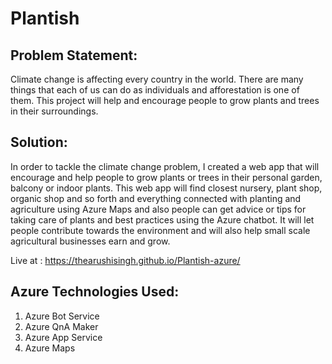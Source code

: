 # Plantish
## Problem Statement: 
Climate change is affecting every country in the world. There are many things that
each of us can do as individuals and afforestation is one of them. This project will help and encourage people to grow plants and trees in their surroundings. 
## Solution:
In order to tackle the climate change problem, I created a web app that will encourage and help people to grow plants or trees in their personal garden, balcony or indoor plants. This web app will find closest nursery, plant shop, organic shop and so forth and everything connected with planting and agriculture using Azure Maps and also people can get advice or tips for taking care of plants and best practices using the Azure chatbot. It will let people contribute towards the environment and will also help small scale agricultural businesses earn and grow. 

Live at : https://thearushisingh.github.io/Plantish-azure/

## Azure Technologies Used:
1. Azure Bot Service
2. Azure QnA Maker
3. Azure App Service
4. Azure Maps

